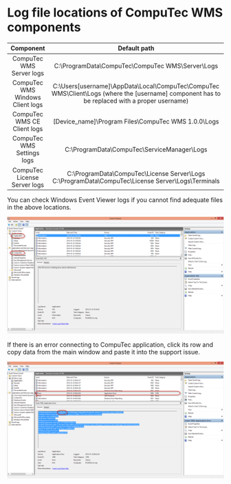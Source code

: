 # Log file locations of CompuTec WMS components

|             Component            |                                                                  Default path                                                                  |
|:--------------------------------:|:----------------------------------------------------------------------------------------------------------------------------------------------:|
| CompuTec WMS Server logs         | C:\ProgramData\CompuTec\CompuTec WMS\Server\Logs                                                                                               |
| CompuTec WMS Windows Client logs | C:\Users\[username]\AppData\Local\CompuTec\CompuTec WMS\Client\Logs (where the [username] component has to be replaced with a proper username) |
| CompuTec WMS CE Client logs      | [Device_name]\Program Files\CompuTec WMS 1.0.0\Logs                                                                                            |
| CompuTec WMS Settings logs       | C:\ProgramData\CompuTec\ServiceManager\Logs                                                                                                    |
| CompuTec License Server logs     | C:\ProgramData\CompuTec\License Server\Logs C:\ProgramData\CompuTec\License Server\Logs\Terminals                                              |

You can check Windows Event Viewer logs if you cannot find adequate files in the above locations.

![Event Viewer](./media/event-viewer.png)

If there is an error connecting to CompuTec application, click its row and copy data from the main window and paste it into the support issue.

![Event Viewer](./media/event-viewer-computec.png)